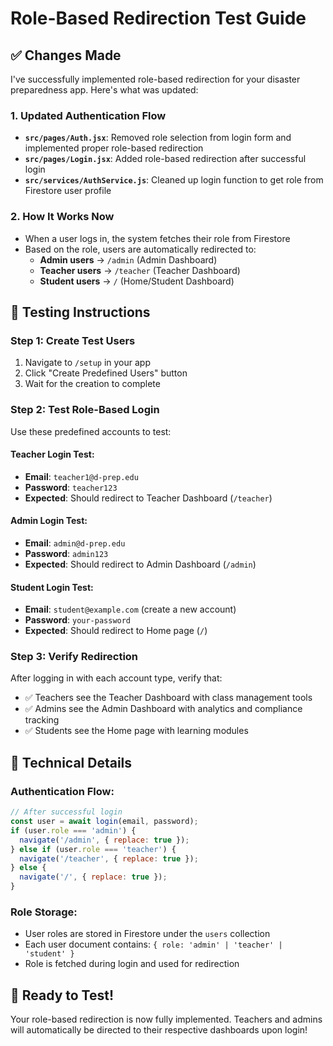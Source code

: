 # Role-Based Redirection Test Guide

## ✅ Changes Made

I've successfully implemented role-based redirection for your disaster preparedness app. Here's what was updated:

### 1. **Updated Authentication Flow**
- **`src/pages/Auth.jsx`**: Removed role selection from login form and implemented proper role-based redirection
- **`src/pages/Login.jsx`**: Added role-based redirection after successful login
- **`src/services/AuthService.js`**: Cleaned up login function to get role from Firestore user profile

### 2. **How It Works Now**
- When a user logs in, the system fetches their role from Firestore
- Based on the role, users are automatically redirected to:
  - **Admin users** → `/admin` (Admin Dashboard)
  - **Teacher users** → `/teacher` (Teacher Dashboard)  
  - **Student users** → `/` (Home/Student Dashboard)

## 🧪 Testing Instructions

### Step 1: Create Test Users
1. Navigate to `/setup` in your app
2. Click "Create Predefined Users" button
3. Wait for the creation to complete

### Step 2: Test Role-Based Login
Use these predefined accounts to test:

#### Teacher Login Test:
- **Email**: `teacher1@d-prep.edu`
- **Password**: `teacher123`
- **Expected**: Should redirect to Teacher Dashboard (`/teacher`)

#### Admin Login Test:
- **Email**: `admin@d-prep.edu`
- **Password**: `admin123`
- **Expected**: Should redirect to Admin Dashboard (`/admin`)

#### Student Login Test:
- **Email**: `student@example.com` (create a new account)
- **Password**: `your-password`
- **Expected**: Should redirect to Home page (`/`)

### Step 3: Verify Redirection
After logging in with each account type, verify that:
- ✅ Teachers see the Teacher Dashboard with class management tools
- ✅ Admins see the Admin Dashboard with analytics and compliance tracking
- ✅ Students see the Home page with learning modules

## 🔧 Technical Details

### Authentication Flow:
```javascript
// After successful login
const user = await login(email, password);
if (user.role === 'admin') {
  navigate('/admin', { replace: true });
} else if (user.role === 'teacher') {
  navigate('/teacher', { replace: true });
} else {
  navigate('/', { replace: true });
}
```

### Role Storage:
- User roles are stored in Firestore under the `users` collection
- Each user document contains: `{ role: 'admin' | 'teacher' | 'student' }`
- Role is fetched during login and used for redirection

## 🚀 Ready to Test!

Your role-based redirection is now fully implemented. Teachers and admins will automatically be directed to their respective dashboards upon login!
